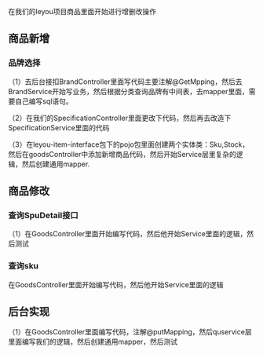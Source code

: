 在我们的leyou项目商品里面开始进行增删改操作

## 商品新增

### 品牌选择

（1）去后台接扣BrandController里面写代码主要注解@GetMpping，然后去BrandService开始写业务，然后根据分类查询品牌有中间表，去mapper里面，需要自己编写sql语句。

（2）在我们的SpecificationController里面更改下代码，然后再去改造下SpecificationService里面的代码

（3）在leyou-item-interface包下的pojo包里面创建两个实体类：Sku,Stock，然后在goodsController中添加新增商品代码，然后开始Service层里复杂的逻辑，然后创建通用mapper.



## 商品修改

### 查询SpuDetail接口

（1）在GoodsController里面开始编写代码，然后他开始Service里面的逻辑，然后测试

### 查询sku

在GoodsController里面开始编写代码，然后他开始Service里面的逻辑



## 后台实现

（1）在GoodsController里面编写代码，注解@putMapping，然后quservice层里面编写我们的逻辑，然后创建通用mapper，然后测试